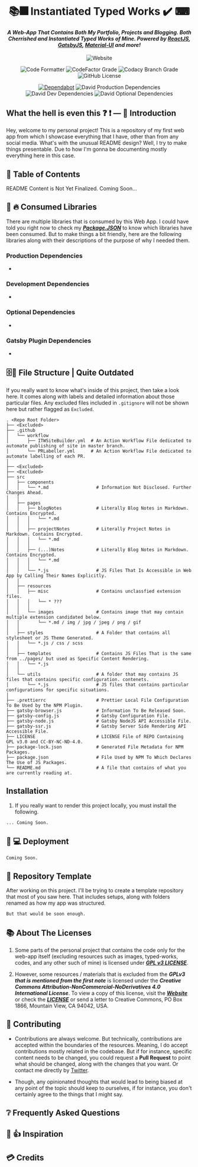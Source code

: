 <h1 align="center"> 📚🎆 Instantiated Typed Works ✔️ ⌨</h1>
<h4 align="center"><i>A Web-App That Contains Both My Portfolio, Projects and Blogging. Both Cherrished and Instantiated Typed Works of Mine. Powered by <a href="https://reactjs.org/">ReactJS</a>, <a href="https://gatsbyjs.org/">GatsbyJS</a>, <a href="https://material-ui.com/">Material-UI</a> and more!</i></h4>

<div align="center">

![Website](https://img.shields.io/website?down_color=red&down_message=Offline&label=Website%20Status&logo=gatsby&logoColor=white&up_color=brightgreen&up_message=Online&url=https%3A%2F%2Finst-typed.works%2F)

</div>
<div align="center">

![Code Formatter](https://img.shields.io/badge/Code%20Formatter-Prettier-blueviolet?logo=prettier&&logoColor=white&&color=ff69b4)
![CodeFactor Grade](https://img.shields.io/codefactor/grade/github/codexlink/codexlink.github.io/worker-branch?label=CodeFactor%20Code%20Quality&logo=codefactor&logoColor=white)
![Codacy Branch Grade](https://img.shields.io/codacy/grade/cb1d8498bf654fba98104802a2e3eb5c/worker-branch?label=Codacy%20Code%20Quality&logo=codacy&logoColor=White)
![GitHub License](https://img.shields.io/github/license/CodexLink/codexlink.github.io?color=purple&label=Repo%20License)

</div>

<div align="center">

[![Dependabot](https://badgen.net/dependabot/CodexLink/codexlink.github.io?icon=dependabot)](https://badgen.net/dependabot/CodexLink/codexlink.github.io?icon=dependabot)
![David Production Dependencies](https://img.shields.io/david/codexlink/codexlink.github.io?label=Dependencies&logo=npm&logoColor=white)
![David Dev Dependencies](https://img.shields.io/david/dev/codexlink/codexlink.github.io?label=DevDependencies&logo=npm&logoColor=white)
![David Optional Dependencies](https://img.shields.io/david/optional/codexlink/codexlink.github.io?label=OptionalDependencies&logo=npm&logoColor=white)

</div>

## What the hell is even this ❓ ❗ — 💁 Introduction

Hey, welcome to my personal project! This is a repository of my first web app from which I showcase everything that I have, other than from any social media. What's with the unusual README design? Well, I try to make things presentable. Due to how I'm gonna be documenting mostly everything here in this case.

## 📑 Table of Contents

README Content is Not Yet Finalized. Coming Soon...

## 🏩 🔥 Consumed Libraries

There are multiple libraries that is consumed by this Web App. I could have told you right now to check my [***Package.JSON***](https://github.com/CodexLink/codexlink.github.io/blob/worker-branch/package.json) to know which libraries have been consumed. But to make things a bit friendly, here are the following libraries along with their descriptions of the purpose of why I needed them.

### Production Dependencies

-

### Development Dependencies

-

### Optional Dependencies

-

### Gatsby Plugin Dependencies

-

## 🗄📁 File Structure | Quite Outdated

If you really want to know what's inside of this project, then take a look here. It comes along with labels and detailed information about those particular files. Any excluded files included in `.gitignore` will not be shown here but rather flagged as `Excluded`.

```text
. <Repo Root Folder>
├── <Excluded>
├── .github
│   └── workflow
│       ├── ITWSiteBuilder.yml  # An Action Workflow File dedicated to automate publishing of site in master branch.
│       └── PRLabeller.yml      # An Action Workflow File dedicated to automate labelling of each PR.
│
├── <Excluded>
├── <Excluded>
├── src
│   ├── components
│   │   └── *.md                  # Information Not Disclosed. Further Changes Ahead.
│   │
│   ├── pages
│   │   ├── blogNotes             # Literally Blog Notes in Markdown. Contains Encrypted.
│   │   │   └── *.md
│   │   │
│   │   ├── projectNotes          # Literally Project Notes in Markdown. Contains Encrypted.
│   │   │   └── *.md
│   │   │
│   │   ├── (...)Notes            # Literally Blog Notes in Markdown. Contains Encrypted.
│   │   │   └── *.md
│   │   │
│   │   └── *.js                  # JS Files That Is Accessible in Web App by Calling Their Names Explicitly.
│   │
│   ├── resources
│   │   ├── misc                  # Contains unclassfied extension files.
│   │   │   └── * ???
│   │   │
│   │   └── images                # Contains image that may contain multiple extension candidated below.
│   │       └── *.md / img / jpg / jpeg / png / gif
│   │
│   ├── styles                    # A Folder that contains all stylesheet or JS Theme Generated.
│   │   └── *.js / css / scss
│   │
│   ├── templates                 # Contains JS Files That is the same from ../pages/ but used as Specific Content Rendering.
│   │   └── *.js
│   │
│   └── utils                     # A folder that may contains JS files that contains specific configuration. contenets.
│       └── *.js                  # JS files that contains particular configurations for specific situations.
│
├── .prettierrc                   # Prettier Local File Configuration To Be Used by the NPM Plugin.
├── gatsby-browser.js             # Information To Be Released Soon.
├── gatsby-config.js              # Gatsby Configuration File.
├── gatsby-node.js                # Gatsby NodeJS API Accessible File.
├── gatsby-ssr.js                 # Gatsby Server Side Rendering API Accessible File.
├── LICENSE                       # LICENSE File of REPO Containing GPL v3.0 and CC-BY-NC-ND-4.0.
├── package-lock.json             # Generated File Metadata for NPM Packages.
├── package.json                  # File Used by NPM To Which Declares The Use of JS Packages.
└── README.md                     # A file that contains of what you are currently reading at.
```

## Installation

1. If you really want to render this project locally, you must install the following.

```text
... Coming Soon.
```

## 🔂 💻 Deployment

```text
Coming Soon.
```

## 🏡  Repository Template

After working on this project. I'll be trying to create a template repository that most of you saw here. That includes setups, along with folders renamed as how my app was structured.

```text
But that would be soon enough.
```

## 📚 About The Licenses

1. Some parts of the personal project that contains the code only for the web-app itself (excluding resources such as images, typed-works, codes, and any other such of mine) is licensed under [**_GPL v3 LICENSE_**](https://github.com/CodexLink/codexlink.github.io/blob/worker-branch/LICENSE#L8).

2. However, some resources / materials that is excluded from the **_GPLv3 that is mentioned from the first note_** is licensed under the **_Creative Commons Attribution-NonCommercial-NoDerivatives 4.0 International License_**. To view a copy of this license, visit the [**_Website_**](http://creativecommons.org/licenses/by-nc-nd/4.0/) or check the [**_LICENSE_**](https://github.com/CodexLink/codexlink.github.io/blob/worker-branch/LICENSE#L689) or send a letter to Creative Commons, PO Box 1866, Mountain View, CA 94042, USA.

## 🤝 Contributing

- Contributions are always welcome. But technically, contributions are accepted within the boundaries of the resources. Meaning, I do accept contributions mostly related in the codebase. But if for instance, specific content needs to be changed, you could request a **Pull Request** to point what should be changed, along with the changes that you want. Or contact me directly by [Twitter](https://twitter.com/@CodexLink).

- Though, any opinionated thoughts that would lead to being biased at any point of the topic should keep to ourselves, if for instance, you don't certainly agree to the things that I might say.

## ❔ Frequently Asked Questions

## 🌇 👍 Inspiration

## 💳 Credits
